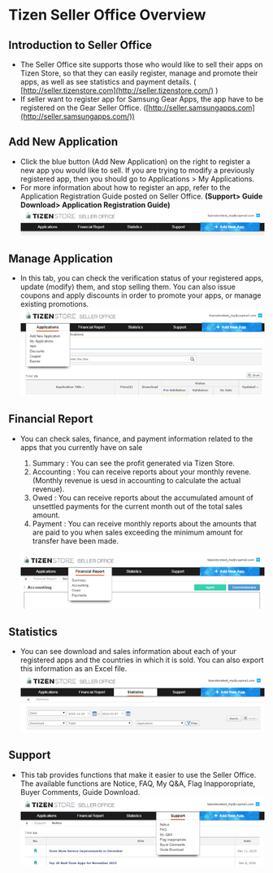 # Tizen Seller Office Overview

## Introduction to Seller Office

- The Seller Office site supports those who would like to sell their apps on Tizen Store, so that they can easily register, manage and promote their apps, as well as see statistics and payment details. ( [http://seller.tizenstore.com](http://seller.tizenstore.com/) )
- If seller want to register app for Samsung Gear Apps, the app have to be registered on the Gear Seller Office. ([http://seller.samsungapps.com](http://seller.samsungapps.com/))

## Add New Application

- Click the blue button (Add New Application) on the right to register a new app you would like to sell. If you are trying to modify a previously registered app, then you should go to Applications > My Applications.
- For more information about how to register an app, refer to the Application Registration Guide posted on Seller Office.
  **(Support> Guide Download> Application Registration Guide)**
  ![img](media/distribution_office01.jpg)

## Manage Application

- In this tab, you can check the verification status of your registered apps, update (modify) them, and stop selling them. You can also issue coupons and apply discounts in order to promote your apps, or manage existing promotions.
  ![img](media/distribution_office02.jpg)

## Financial Report

- You can check sales, finance, and payment information related to the apps that you currently have on sale
  1. Summary : You can see the profit generated via Tizen Store.
  2.  Accounting : You can receive reports about your monthly revene. (Monthly revenue is uesd in accounting to calculate the actual revenue).
  3. Owed : You can receive reports about the accumulated amount of unsettled payments for the current month out of the total sales amount.
  4. Payment : You can receive monthly reports about the amounts that are paid to you when sales exceeding the minimum amount for transfer have been made.
  
  ![img](media/distribution_office03.jpg)

## Statistics

- You can see download and sales information about each of your registered apps and the countries in which it is sold. You can also export this information as an Excel file.
  ![img](media/distribution_office04.jpg)

## Support

- This tab provides functions that make it easier to use the Seller Office. The available functions are Notice, FAQ, My Q&A, Flag Inapporopriate, Buyer Comments, Guide Download.
  ![img](media/distribution_office05.jpg)